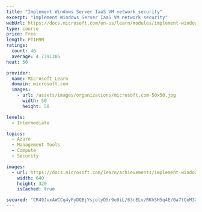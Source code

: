 ```yaml
---
title: "Implement Windows Server IaaS VM network security"
excerpt: "Implement Windows Server IaaS VM network security"
webUrl: https://docs.microsoft.com/en-us/learn/modules/implement-windows-server-iaas-virtual-machine-network-security/
type: course
price: Free
length: PT1H9M
ratings:
  count: 46
  average: 4.7391305
heat: 50

provider:
  name: Microsoft Learn
  domain: microsoft.com
  images:
    - url: /assets/images/organizations/microsoft.com-50x50.jpg
      width: 50
      height: 50

levels:
  - Intermediate

topics:
  - Azure
  - Management Tools
  - Compute
  - Security

images:
  - url: https://docs.microsoft.com/learn/achievements/implement-windows-server-iaas-vm-network-security-social.png
    width: 640
    height: 320
    isCached: true

secured: "CR49JuxAWCCq4yPyDQBjYsjolyD5r9u9iL/63rELv/RKhSH5q4E/0a7tCeM3XvilnNy/dA+xeGam9Kl07uw6Sov1DR2gabUNVRp204862KdHu2s5tGoNkaHz+hoooa6hmYEb0u6qXsrzoAqmYosotRLTg4ENN42dfMoWckP/uR+CFjmxUW247Jgmt5tK1Jx9/AcYnRlMNwvtKyPGvYOdTZ8BC+cHjyflzVa3sWRm/EMxOybgcuRTGoZ/ypZNhkAO2K+GBHVw06K4me18em/gWfIguOaToWbIpNGjjPyEQtWSk12DgzavBOhb/nzZP/Ol9/1RldMJyYI9tf4gvSITZxJi61qX3LWmZSZ8Gx9yjSsjHcYBBWVaxoBfZU2sDFkiESytw+A8FnOsegXpVE0IGXsVoEqS1e/13XIkSPLmpWY=;RHz0Pl76OAW3dhf0JTCvug=="
---
```


